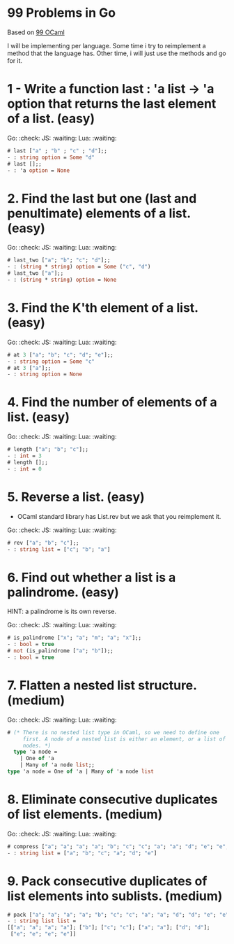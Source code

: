 # 99 Problems in Go

Based on [99 OCaml](https://v2.ocaml.org/learn/tutorials/99problems.html)

I will be implementing per language. 
Some time i try to reimplement a method that the language has. 
Other time, i will just use the methods and go for it.

# 1 - Write a function last : 'a list -> 'a option that returns the last element of a list. (easy)

Go: :check:
JS: :waiting:
Lua: :waiting:

```ocaml
# last ["a" ; "b" ; "c" ; "d"];;
- : string option = Some "d"
# last [];;
- : 'a option = None
```

# 2. Find the last but one (last and penultimate) elements of a list. (easy)

Go: :check:
JS: :waiting:
Lua: :waiting:

```ocaml
# last_two ["a"; "b"; "c"; "d"];;
- : (string * string) option = Some ("c", "d")
# last_two ["a"];;
- : (string * string) option = None
```

# 3. Find the K'th element of a list. (easy)

Go: :check:
JS: :waiting:
Lua: :waiting:

```ocaml
# at 3 ["a"; "b"; "c"; "d"; "e"];;
- : string option = Some "c"
# at 3 ["a"];;
- : string option = None
```

# 4. Find the number of elements of a list. (easy)

Go: :check:
JS: :waiting:
Lua: :waiting:

```ocaml
# length ["a"; "b"; "c"];;
- : int = 3
# length [];;
- : int = 0
```

# 5. Reverse a list. (easy)

- OCaml standard library has List.rev but we ask that you reimplement it.

Go: :check:
JS: :waiting:
Lua: :waiting:

```ocaml
# rev ["a"; "b"; "c"];;
- : string list = ["c"; "b"; "a"]
```

# 6. Find out whether a list is a palindrome. (easy)
HINT: a palindrome is its own reverse.

Go: :check:
JS: :waiting:
Lua: :waiting:

```ocaml
# is_palindrome ["x"; "a"; "m"; "a"; "x"];;
- : bool = true
# not (is_palindrome ["a"; "b"]);;
- : bool = true
```

# 7. Flatten a nested list structure. (medium)

Go: :check:
JS: :waiting:
Lua: :waiting:

```ocaml
# (* There is no nested list type in OCaml, so we need to define one
     first. A node of a nested list is either an element, or a list of
     nodes. *)
  type 'a node =
    | One of 'a 
    | Many of 'a node list;;
type 'a node = One of 'a | Many of 'a node list
```

# 8. Eliminate consecutive duplicates of list elements. (medium)

Go: :check:
JS: :waiting:
Lua: :waiting:

```ocaml
# compress ["a"; "a"; "a"; "a"; "b"; "c"; "c"; "a"; "a"; "d"; "e"; "e"; "e"; "e"];;
- : string list = ["a"; "b"; "c"; "a"; "d"; "e"]
```

# 9. Pack consecutive duplicates of list elements into sublists. (medium)

```ocaml
# pack ["a"; "a"; "a"; "a"; "b"; "c"; "c"; "a"; "a"; "d"; "d"; "e"; "e"; "e"; "e"];;
- : string list list =
[["a"; "a"; "a"; "a"]; ["b"]; ["c"; "c"]; ["a"; "a"]; ["d"; "d"];
 ["e"; "e"; "e"; "e"]]
```
